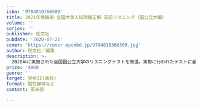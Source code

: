 ```yaml
---
isbn: '9784010366509'
title: 2021年受験用 全国大学入試問題正解 英語リスニング（国公立大編）
volume: ''
series: ''
publisher: 旺文社
pubdate: '2020-07-21'
cover: 'https://cover.openbd.jp/9784010366509.jpg'
author: 旺文社／編集
description: >-
  2020年に実施された全国国公立大学のリスニングテストを厳選。実際に行われたテストに基づき、指示文･問題文等を新たにＣＤ２枚に収録しました。冊子の各問題には｢解答｣と｢ポイント｣を付記。また問題の｢難易度｣を示したので、志望校のリスニングテストの難易の目安が把握でき、リスニングテスト対策に役立ちます。
price: '4000'
genre: ''
target: 学参II(高校)
format: 磁性媒体など
content: 英米語

---
```

